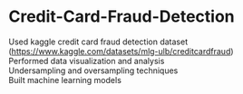 # Credit-Card-Fraud-Detection

Used kaggle credit card fraud detection dataset (https://www.kaggle.com/datasets/mlg-ulb/creditcardfraud)<br />
Performed data visualization and analysis<br />
Undersampling and oversampling techniques<br />
Built machine learning models
